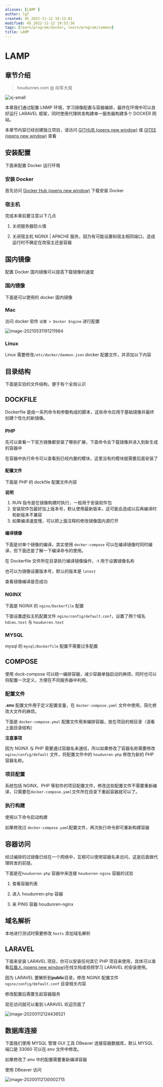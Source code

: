 ```yaml
---
aliases: [LAMP ]
author: lgf
created: 45_2022-11-12 19:15:01
modified: 45_2022-11-12 19:53:36
tags: [learn/program/docker, learn/program/common]
title: LAMP 
---
```

# LAMP
## 章节介绍

> houdunren.com @ 向军大叔

![xj-small](https://doc.houdunren.com/assets/img/xj.161cc3f2.jpg)

本章我们通过配置 LNMP 环境，学习镜像配置与容器编排，最终在环境中可以良好运行 LARAVEL 框架，同时使用代理转发构建单一服务器构建多个 DOCKER 网站。

本章节内容已经创建独立项目，请访问 [GITHUB (opens new window)](https://github.com/houdunwang/docker) 或 [GITEE (opens new window)](https://gitee.com/houdunren/docker) 查看

## 安装配置

下面来配置 Docker 运行环境

### 安装 Docker

首先访问 [Docker Hub (opens new window)](https://hub.docker.com/) 下载安装 Docker

### 宿主机

完成本章前要注意以下几点

1.  关闭服务器防火墙
    
2.  关闭宿主机 NGINX | APACHE 服务，因为有可能设置和宿主相同端口，造成运行时不确定在改宿主还是容器
    

## 国内镜像

配置 Docker 国内镜像可以提高下载镜像的速度

### 国内镜像

下面是可以使用的 docker 国内镜像

### Mac

访问 docker 软件 `设置 > Docker Engine` 进行配置

![image-20210531191211984](https://doc.houdunren.com/assets/img/image-20210531191211984.3f44d5c3.png)

### Linux

Linux 需要修改`/etc/docker/daemon.json` docker 配置文件，并添加以下内容

## 目录结构

下面是实验的文件结构，便于有个全局认识

## DOCKFILE

Dockerfile 是由一系列命令和参数构成的脚本，这些命令应用于基础镜像并最终创建个性化的新镜像。

### PHP

先可以查看一下官方镜像都安装了哪些扩展，下面命令会下载镜像并进入到新生成的容器中

在容器中执行命令可以查看到已经内置的模块，这里没有的模块就需要后面安装了

#### 配置文件

下面是 PHP 的 dockfile 配置文件内容

**说明**

1.  RUN 指令是在镜像构建时执行，一般用于安装软件包
2.  安装软件包最好加上版本号，默认使用最新版本，这可能会造成以后再编译时和新版本不兼容
3.  如果编译速度慢，可以把上面注释的修改镜像国内源打开

#### 编译镜像

下面是对单个镜像的编译，其实使用 `docker-compose` 可以在编译镜像时同时编译，但下面还是了解一下编译命令的使用。

在 Dockerfile 文件所在目录执行编译镜像操作，-t 用于设置镜像名称

也可以为镜像设置版本号，默认的版本是 `latest`

查看镜像编译是否成功

### NGINX

下面是 NGINX 的 `nginx/Dockerfile` 配置

下面设置虚拟主机配置文件 `nginx/config/default.conf`，设置了两个域名 `hdcms.test` 与 `houdunren.test`

### MYSQL

mysql 的 `mysql/Dockerfile` 配置不需要过多配置

## COMPOSE

使用 dock-compose 可以统一编排容器，减少容器单独启动的麻烦，同时也可以将配置一次定义，方便在不同服务器中利用。

### 配置文件

**.env** 配置文件用于定义配置变量，在 `docker-compose.yaml` 文件中使用，简化修改大文件的麻烦。

下面是 `docker-compose.ymal` 配置文件用来编排容器，放在项目的根目录（请看上面目录结构）

**注意事项**

因为 NGINX 与 PHP 需要通过容器名来通信，所以如果修改了容器名称需要修改 `nginx/config/default` 文件，将配置文件中的 `houdunren-php` 修改为新的 PHP 容器名称。

### 项目配置

系统包括 NGINX、PHP 等软件的项目配置文件，修改这些配置文件不需要重新编译，只需要在`docker-compose.yaml`文件所在目录下重起容器就可以了。

### 执行构建

使用以下命令启动构建

如果修改过 `docker-compose.yaml`配置文件，再次执行命令即可重新构建容器

## 容器访问

经过编排的过镜像已经在一个网络中，互相可以使用容器名来访问，这是后面做代理转发的前提。

下面是在`houdunren-php` 容器中来连接 `houdunren-nginx` 容器的试验

1.  查看容器列表
    
2.  进入 houdunren-php 容器
    
3.  来 PING 容器 houdunren-nginx
    

## 域名解析

本地进行测试时需要修改 `hosts` 添加域名解析

## LARAVEL

下面来安装 LARAVEL 项目，你可以安装任何其它 PHP 项目来使用，具体可以查看[后盾人 (opens new window)](https://www.houdunren.com/)在线文档或视频学习 LARAVEL 的安装使用。

因为 LARAVEL 要解析到**public**目录，修改 NGINX 配置文件 `nginx/config/default.conf` 目录相关内容

修改配置后需要生起容器服务

现在访问就可以看到 LARAVEL 欢迎页面了

![image-20200112124436521](https://doc.houdunren.com/assets/img/image-20200112124436521.2641a9e9.png)

## 数据库连接

下面我们使用 MYSQL 管理 GUI 工具 DBeaver 连接容器数据库，默认 MYSQL 端口是 33060 可以在.env 文件中修改。

如果修改了.env 中的配置需要重新编译容器

使用 DBeaver 访问

![image-20200112130002715](https://doc.houdunren.com/assets/img/image-20200112130002715.a914691a.png)
